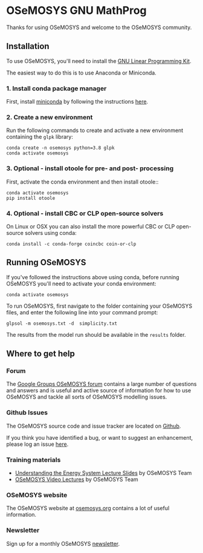 # OSeMOSYS GNU MathProg

Thanks for using OSeMOSYS and welcome to the OSeMOSYS community.

## Installation

To use OSeMOSYS, you'll need to install the 
[GNU Linear Programming Kit](https://www.gnu.org/software/glpk/).

The easiest way to do this is to use Anaconda or Miniconda.

### 1. Install conda package manager

First, install [miniconda](https://docs.conda.io/en/latest/miniconda.html#) by following
the instructions [here](https://conda.io/projects/conda/en/latest/user-guide/install/#).

### 2. Create a new environment

Run the following commands to create and activate a new environment containing the `glpk` library:

    conda create -n osemosys python=3.8 glpk
    conda activate osemosys

### 3. Optional - install **otoole** for pre- and post- processing

First, activate the conda environment and then install otoole::

    conda activate osemosys
    pip install otoole

### 4. Optional - install CBC or CLP open-source solvers

On Linux or OSX you can also install the more powerful CBC or CLP
open-source solvers using conda:

    conda install -c conda-forge coincbc coin-or-clp

## Running OSeMOSYS

If you've followed the instructions above using conda, before running OSeMOSYS you'll
need to activate your conda environment:

    conda activate osemosys

To run OSeMOSYS, first navigate to the folder containing your OSeMOSYS files, and enter the following line into your command prompt:

    glpsol -m osemosys.txt -d  simplicity.txt

The results from the model run should be available in the `results` folder.

## Where to get help

### Forum

The [Google Groups OSeMOSYS forum](https://groups.google.com/u/1/g/osemosys) 
contains a large number of questions and answers and is useful and active
source of information for how to use OSeMOSYS and tackle all sorts of
OSeMOSYS modelling issues.

### Github Issues

The OSeMOSYS source code and issue tracker are located on [Github](https://github.com/OSeMOSYS/OSeMOSYS_GNU_MathProg).

If you think you have identified a bug, or want to suggest an enhancement, please log an issue 
[here](https://github.com/OSeMOSYS/OSeMOSYS_GNU_MathProg/issues/new/choose).

### Training materials

- [Understanding the Energy System Lecture Slides](http://www.osemosys.org/understanding-the-energy-system.html) 
by OSeMOSYS Team
- [OSeMOSYS Video Lectures](https://www.youtube.com/watch?v=U9Z4GE_l9mQ&list=PLY5NLA2BTufKU_wDSp-JzP6dhpzwsg1Xx) by OSeMOSYS Team

### OSeMOSYS website

The OSeMOSYS website at [osemosys.org](http://osemosys.org) contains a lot of useful information.

### Newsletter

Sign up for a monthly OSeMOSYS [newsletter](http://www.osemosys.org/news-and-events.html).
